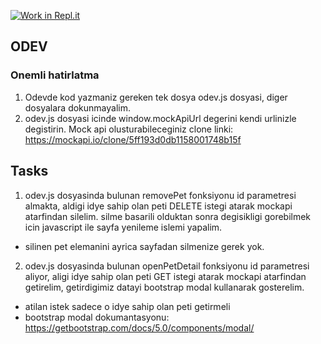 [![Work in Repl.it](https://classroom.github.com/assets/work-in-replit-14baed9a392b3a25080506f3b7b6d57f295ec2978f6f33ec97e36a161684cbe9.svg)](https://classroom.github.com/online_ide?assignment_repo_id=3863898&assignment_repo_type=AssignmentRepo)
## ODEV

### Onemli hatirlatma
1. Odevde kod yazmaniz gereken tek dosya odev.js dosyasi, diger dosyalara dokunmayalim.
2. odev.js dosyasi icinde window.mockApiUrl degerini kendi urlinizle degistirin.
Mock api olusturabileceginiz clone linki: https://mockapi.io/clone/5ff193d0db1158001748b15f


## Tasks
1. odev.js dosyasinda bulunan removePet fonksiyonu id parametresi almakta,
aldigi idye sahip olan peti DELETE istegi atarak mockapi atarfindan silelim.
silme basarili olduktan sonra degisikligi gorebilmek icin javascript ile sayfa yenileme islemi yapalim.
- silinen pet elemanini ayrica sayfadan silmenize gerek yok.

2. odev.js dosyasinda bulunan openPetDetail fonksiyonu id parametresi aliyor,
aligi idye sahip olan peti GET istegi atarak mockapi atarfindan getirelim,
getirdigimiz datayi bootstrap modal kullanarak gosterelim.
- atilan istek sadece o idye sahip olan peti getirmeli
- bootstrap modal dokumantasyonu: https://getbootstrap.com/docs/5.0/components/modal/